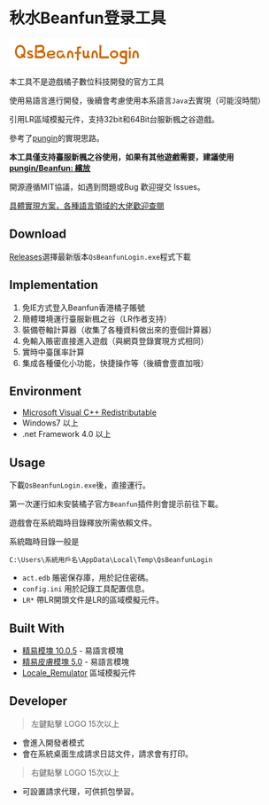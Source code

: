 # 秋水Beanfun登录工具

![logo](./logo.png)

本工具不是遊戲橘子數位科技開發的官方工具

使用易語言進行開發，後續會考慮使用本系語言`Java`去實現（可能沒時間）

引用LR區域模擬元件，支持32bit和64Bit台服新楓之谷遊戲。

參考了[pungin](https://github.com/pungin)的實現思路。

**本工具僅支持臺服新楓之谷使用，如果有其他遊戲需要，建議使用[pungin/Beanfun: 繽放](https://github.com/pungin/Beanfun)**

開源遵循MIT協議，如遇到問題或Bug 歡迎提交 Issues。

[具體實現方案，各種語言領域的大佬歡迎查閱](https://github.com/starmcc/QsBeanfunLogin/docs)

## Download

[Releases](https://github.com/starmcc/QsBeanfunLogin/releases)選擇最新版本`QsBeanfunLogin.exe`程式下載

## Implementation

1. 免IE方式登入Beanfun香港橘子賬號
2. 簡體環境運行臺服新楓之谷（LR作者支持）
3. 裝備卷軸計算器（收集了各種資料做出來的壹個計算器）
4. 免輸入賬密直接進入遊戲（與網頁登錄實現方式相同）
5. 實時中臺匯率計算
6. 集成各種優化小功能，快捷操作等（後續會壹直加哦）


## Environment

- [Microsoft Visual C++ Redistributable](https://docs.microsoft.com/zh-CN/cpp/windows/latest-supported-vc-redist?view=msvc-170)
- Windows7 以上
- .net Framework 4.0 以上


## Usage

下載`QsBeanfunLogin.exe`後，直接運行。

第一次運行如未安裝橘子官方`Beanfun`插件則會提示前往下載。

遊戲會在系統臨時目錄釋放所需依賴文件。

系統臨時目錄一般是

`C:\Users\系統用戶名\AppData\Local\Temp\QsBeanfunLogin`

- `act.edb` 賬密保存庫，用於記住密碼。
- `config.ini` 用於記錄工具配置信息。
- `LR*` 帶LR開頭文件是LR的區域模擬元件。

## Built With

- [精易模塊 10.0.5](https://bbs.125.la) - 易語言模塊
- [精易皮膚模塊 5.0](https://bbs.125.la/thread-14660006-1-1.html)  - 易語言模塊
- [Locale_Remulator](https://github.com/InWILL/Locale_Remulator) 區域模擬元件


## Developer

> 左鍵點擊 LOGO 15次以上

- 會進入開發者模式
- 會在系統桌面生成請求日誌文件，請求會有打印。

> 右鍵點擊 LOGO 15次以上

- 可設置請求代理，可供抓包學習。